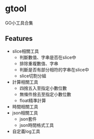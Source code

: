 gtool
======

GO小工具合集

Features
------

* slice相關工具
  * 判斷數值、字串是否在slice中
  * 排除重複數值、字串
  * 判斷是否有部分相符的字串在slice中
  * slice切割分組
* 計算相關工具
  * 四捨五入至指定小數位數
  * 無條件捨去至指定小數位數
  * float精準計算
* 時間相關工具
* json相關工具
  * json套件
  * json時間格式工具
* 自定義log工具
